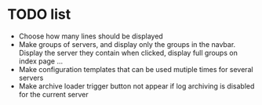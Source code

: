 # TODO list

- Choose how many lines should be displayed
- Make groups of servers, and display only the groups in the navbar. Display the server they contain when clicked,
  display full groups on index page ...
- Make configuration templates that can be used mutiple times for several servers
- Make archive loader trigger button not appear if log archiving is disabled for the current server
